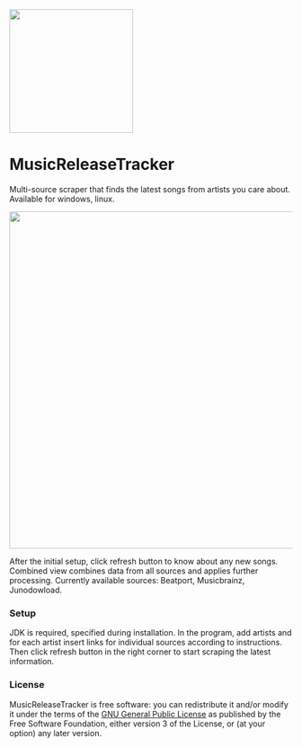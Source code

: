 <img src="https://github.com/BLCK-B/MusicReleaseTracker/assets/123077751/f432e824-6772-401e-8419-90da707887f4)" width="220px"/>

# MusicReleaseTracker

Multi-source scraper that finds the latest songs from artists you care about. Available for windows, linux.

<img src="https://github.com/BLCK-B/MusicReleaseTracker/assets/123077751/ac417ea7-31d0-4371-a67c-7a31586a2a5e" width="600px"/>

After the initial setup, click refresh button to know about any new songs. Combined view combines data from all sources and applies further processing. Currently available sources: Beatport, Musicbrainz, Junodowload.

### Setup

JDK is required, specified during installation. In the program, add artists and for each artist insert links for individual sources according to instructions. Then click refresh button in the right corner to start scraping the latest information.

### License

MusicReleaseTracker is free software: you can redistribute it and/or modify it under the terms of the [GNU General Public License](https://www.gnu.org/licenses/gpl-3.0.html) as published by the Free Software Foundation, either version 3 of the License, or (at your option) any later version.
